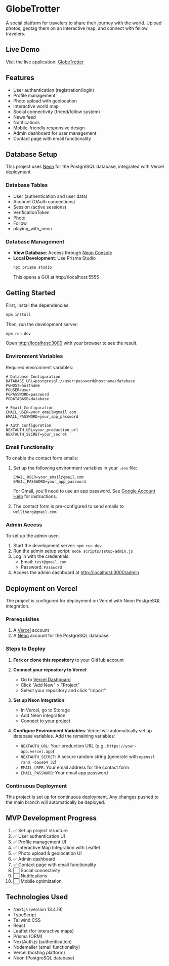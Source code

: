# GlobeTrotter

A social platform for travelers to share their journey with the world. Upload photos, geotag them on an interactive map, and connect with fellow travelers.

## Live Demo

Visit the live application: [GlobeTrotter](https://globe-trotter-sable.vercel.app/)

## Features

- User authentication (registration/login)
- Profile management
- Photo upload with geolocation
- Interactive world map
- Social connectivity (friend/follow system)
- News feed
- Notifications
- Mobile-friendly responsive design
- Admin dashboard for user management
- Contact page with email functionality

## Database Setup

This project uses [Neon](https://neon.tech) for the PostgreSQL database, integrated with Vercel deployment.

### Database Tables
- User (authentication and user data)
- Account (OAuth connections)
- Session (active sessions)
- VerificationToken
- Photo
- Follow
- playing_with_neon

### Database Management
- **View Database**: Access through [Neon Console](https://console.neon.tech)
- **Local Development**: Use Prisma Studio
  ```bash
  npx prisma studio
  ```
  This opens a GUI at http://localhost:5555

## Getting Started

First, install the dependencies:

```bash
npm install
```

Then, run the development server:

```bash
npm run dev
```

Open [http://localhost:3000](http://localhost:3000) with your browser to see the result.

### Environment Variables

Required environment variables:
```env
# Database Configuration
DATABASE_URL=postgresql://user:password@hostname/database
PGHOST=hostname
PGUSER=user
PGPASSWORD=password
PGDATABASE=database

# Email Configuration
EMAIL_USER=your_email@gmail.com
EMAIL_PASSWORD=your_app_password

# Auth Configuration
NEXTAUTH_URL=your_production_url
NEXTAUTH_SECRET=your_secret
```

### Email Functionality

To enable the contact form emails:

1. Set up the following environment variables in your `.env` file:
   ```
   EMAIL_USER=your_email@gmail.com
   EMAIL_PASSWORD=your_app_password
   ```
   
   For Gmail, you'll need to use an app password. See [Google Account Help](https://support.google.com/accounts/answer/185833) for instructions.
   
2. The contact form is pre-configured to send emails to `welliberg@gmail.com`.

### Admin Access

To set up the admin user:

1. Start the development server: `npm run dev`
2. Run the admin setup script: `node scripts/setup-admin.js`
3. Log in with the credentials:
   - Email: `test@gmail.com` 
   - Password: `Password`
4. Access the admin dashboard at [http://localhost:3000/admin](http://localhost:3000/admin)

## Deployment on Vercel

The project is configured for deployment on Vercel with Neon PostgreSQL integration.

### Prerequisites

1. A [Vercel](https://vercel.com) account
2. A [Neon](https://neon.tech) account for the PostgreSQL database

### Steps to Deploy

1. **Fork or clone this repository** to your GitHub account

2. **Connect your repository to Vercel**:
   - Go to [Vercel Dashboard](https://vercel.com/dashboard)
   - Click "Add New" > "Project"
   - Select your repository and click "Import"

3. **Set up Neon Integration**:
   - In Vercel, go to Storage
   - Add Neon integration
   - Connect to your project

4. **Configure Environment Variables**:
   Vercel will automatically set up database variables. Add the remaining variables:
   - `NEXTAUTH_URL`: Your production URL (e.g., `https://your-app.vercel.app`)
   - `NEXTAUTH_SECRET`: A secure random string (generate with `openssl rand -base64 32`)
   - `EMAIL_USER`: Your email address for the contact form
   - `EMAIL_PASSWORD`: Your email app password

### Continuous Deployment

This project is set up for continuous deployment. Any changes pushed to the main branch will automatically be deployed.

## MVP Development Progress

1. ✅ Set up project structure 
2. ✅ User authentication UI
3. ✅ Profile management UI
4. ✅ Interactive Map Integration with Leaflet
5. ✅ Photo upload & geolocation UI
6. ✅ Admin dashboard
7. ✅ Contact page with email functionality
8. ⬜ Social connectivity
9. ⬜ Notifications
10. ⬜ Mobile optimization

## Technologies Used

- Next.js (version 13.4.19)
- TypeScript
- Tailwind CSS
- React
- Leaflet (for interactive maps)
- Prisma (ORM)
- NextAuth.js (authentication)
- Nodemailer (email functionality)
- Vercel (hosting platform)
- Neon (PostgreSQL database)

